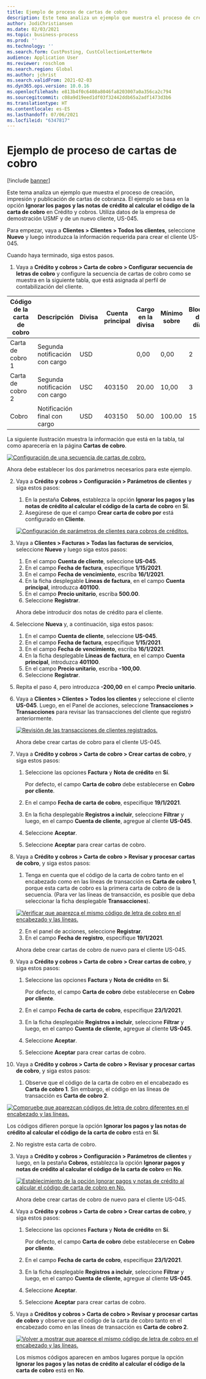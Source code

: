 ```yaml
---
title: Ejemplo de proceso de cartas de cobro
description: Este tema analiza un ejemplo que muestra el proceso de creación, impresión y publicación de cartas de cobranza.
author: JodiChristiansen
ms.date: 02/03/2021
ms.topic: business-process
ms.prod: ''
ms.technology: ''
ms.search.form: CustPosting, CustCollectionLetterNote
audience: Application User
ms.reviewer: roschlom
ms.search.region: Global
ms.author: jchrist
ms.search.validFrom: 2021-02-03
ms.dyn365.ops.version: 10.0.16
ms.openlocfilehash: e813b4f0c6408a8046fa8203007a0a356ca2c794
ms.sourcegitcommit: c08a9d19eed1df03f32442ddb65a2adf1473d3b6
ms.translationtype: HT
ms.contentlocale: es-ES
ms.lasthandoff: 07/06/2021
ms.locfileid: "6347817"
---
```

# <a name="process-collection-letters-example"></a>Ejemplo de proceso de cartas de cobro

[!include [banner](../../includes/banner.md)]

Este tema analiza un ejemplo que muestra el proceso de creación, impresión y publicación de cartas de cobranza. El ejemplo se basa en la opción **Ignorar los pagos y las notas de crédito al calcular el código de la carta de cobro** en Crédito y cobros. Utiliza datos de la empresa de demostración USMF y de un nuevo cliente, US-045.

Para empezar, vaya a **Clientes \> Clientes \> Todos los clientes**, seleccione **Nuevo** y luego introduzca la información requerida para crear el cliente US-045.

Cuando haya terminado, siga estos pasos.

1. Vaya a **Crédito y cobros \> Carta de cobro \> Configurar secuencia de letras de cobro** y configure la secuencia de cartas de cobro como se muestra en la siguiente tabla, que está asignada al perfil de contabilización del cliente.

|     Código de la carta de cobro      |     Descripción                           |     Divisa      |     Cuenta principal        |     Cargo en la divisa     |     Mínimo sobre        |     Bloque de días      |
|---------------------------------  |---------------------------------------    |-----------------  |-----------------------    |-------------------------- |-----------------------    |---------------------  |
|     Carta de cobro 1         |     Segunda notificación con cargo        |     USD           |                           |     0,00                  |     0,00                  |     2                 |
|     Carta de cobro 2         |     Segunda notificación con cargo        |     USC           |     403150                |     20.00                 |     10,00                 |     3                 |
|     Cobro                    |     Notificación final con cargo         |     USD           |     403150                |     50.00                 |     100.00                |     15                |

La siguiente ilustración muestra la información que está en la tabla, tal como aparecería en la página **Cartas de cobro**. 

[![Configuración de una secuencia de cartas de cobro.](./media/Ignore-payments-creditmemos-1.PNG)](./media/Ignore-payments-creditmemos-1.PNG)

 Ahora debe establecer los dos parámetros necesarios para este ejemplo.

2. Vaya a **Crédito y cobros \> Configuración \> Parámetros de clientes** y siga estos pasos:

    1. En la pestaña **Cobros**, establezca la opción **Ignorar los pagos y las notas de crédito al calcular el código de la carta de cobro** en **Sí**.
    2. Asegúrese de que el campo **Crear carta de cobro por** está configurado en **Cliente**.

    [![Configuración de parámetros de clientes para cobros de créditos.](./media/Ignore-payments-creditmemos-2.PNG)](./media/Ignore-payments-creditmemos-2.PNG)

3. Vaya a **Clientes \> Facturas \> Todas las facturas de servicios**, seleccione **Nuevo** y luego siga estos pasos:

    1. En el campo **Cuenta de cliente**, seleccione **US-045**.
    2. En el campo **Fecha de factura**, especifique **1/15/2021**.
    3. En el campo **Fecha de vencimiento**, escriba **16/1/2021**.
    4. En la ficha desplegable **Líneas de factura**, en el campo **Cuenta principal**, introduzca **401100**.
    5. En el campo **Precio unitario**, escriba **500.00**.
    6. Seleccione **Registrar**.

    Ahora debe introducir dos notas de crédito para el cliente.

4. Seleccione **Nueva** y, a continuación, siga estos pasos:

    1. En el campo **Cuenta de cliente**, seleccione **US-045**.
    2. En el campo **Fecha de factura**, especifique **1/15/2021**.
    3. En el campo **Fecha de vencimiento**, escriba **16/1/2021**.
    4. En la ficha desplegable **Líneas de factura**, en el campo **Cuenta principal**, introduzca **401100**.
    5. En el campo **Precio unitario**, escriba **-100,00**.
    6. Seleccione **Registrar**.

5. Repita el paso 4, pero introduzca **-200,00** en el campo **Precio unitario**.
6. Vaya a **Clientes \> Clientes \> Todos los clientes** y seleccione el cliente **US-045**. Luego, en el Panel de acciones, seleccione **Transacciones \> Transacciones** para revisar las transacciones del cliente que registró anteriormente.

    [![Revisión de las transacciones de clientes registrados.](./media/Ignore-payments-creditmemos-3.PNG)](./media/Ignore-payments-creditmemos-3.PNG)

    Ahora debe crear cartas de cobro para el cliente US-045.

7. Vaya a **Crédito y cobros \> Carta de cobro \> Crear cartas de cobro**, y siga estos pasos:

    1. Seleccione las opciones **Factura** y **Nota de crédito** en **Sí**.

        Por defecto, el campo **Carta de cobro** debe establecerse en **Cobro por cliente**.

    2. En el campo **Fecha de carta de cobro**, especifique **19/1/2021**.
    3. En la ficha desplegable **Registros a incluir**, seleccione **Filtrar** y luego, en el campo **Cuenta de cliente**, agregue al cliente **US-045**.
    4. Seleccione **Aceptar**.
    5. Seleccione **Aceptar** para crear cartas de cobro.

8. Vaya a **Crédito y cobros \> Carta de cobro \> Revisar y procesar cartas de cobro**, y siga estos pasos:

    1. Tenga en cuenta que el código de la carta de cobro tanto en el encabezado como en las líneas de transacción es **Carta de cobro 1**, porque esta carta de cobro es la primera carta de cobro de la secuencia. (Para ver las líneas de transacción, es posible que deba seleccionar la ficha desplegable **Transacciones**).

   [![Verificar que aparezca el mismo código de letra de cobro en el encabezado y las líneas.](./media/Ignore-payments-creditmemos-4.PNG)](./media/Ignore-payments-creditmemos-4.PNG)

    2. En el panel de acciones, seleccione **Registrar**.
    3. En el campo **Fecha de registro**, especifique **19/1/2021**.

    Ahora debe crear cartas de cobro de nuevo para el cliente US-045.

9. Vaya a **Crédito y cobros \> Carta de cobro \> Crear cartas de cobro**, y siga estos pasos:

    1. Seleccione las opciones **Factura** y **Nota de crédito** en **Sí**.

        Por defecto, el campo **Carta de cobro** debe establecerse en **Cobro por cliente**.

    2. En el campo **Fecha de carta de cobro**, especifique **23/1/2021**.
    3. En la ficha desplegable **Registros a incluir**, seleccione **Filtrar** y luego, en el campo **Cuenta de cliente**, agregue al cliente **US-045**.
    4. Seleccione **Aceptar**.
    5. Seleccione **Aceptar** para crear cartas de cobro.

10. Vaya a **Crédito y cobros \> Carta de cobro \> Revisar y procesar cartas de cobro**, y siga estos pasos:

    1. Observe que el código de la carta de cobro en el encabezado es **Carta de cobro 1**. Sin embargo, el código en las líneas de transacción es **Carta de cobro 2**.

   [![Compruebe que aparezcan códigos de letra de cobro diferentes en el encabezado y las líneas.](./media/Ignore-payments-creditmemos-5.PNG)](./media/Ignore-payments-creditmemos-5.PNG)

  Los códigos difieren porque la opción **Ignorar los pagos y las notas de crédito al calcular el código de la carta de cobro** está en **Sí**.

  2. No registre esta carta de cobro.

11. Vaya a **Crédito y cobros \> Configuración \> Parámetros de clientes** y luego, en la pestaña **Cobros**, establezca la opción **Ignorar pagos y notas de crédito al calcular el código de la carta de cobro** en **No**.

    [![Establecimiento de la opción Ignorar pagos y notas de crédito al calcular el código de carta de cobro en No.](./media/Ignore-payments-creditmemos-6.PNG)](./media/Ignore-payments-creditmemos-6.PNG)

    Ahora debe crear cartas de cobro de nuevo para el cliente US-045.

12. Vaya a **Crédito y cobros \> Carta de cobro \> Crear cartas de cobro**, y siga estos pasos:

    1. Seleccione las opciones **Factura** y **Nota de crédito** en **Sí**.

        Por defecto, el campo **Carta de cobro** debe establecerse en **Cobro por cliente**.

    2. En el campo **Fecha de carta de cobro**, especifique **23/1/2021**.
    3. En la ficha desplegable **Registros a incluir**, seleccione **Filtrar** y luego, en el campo **Cuenta de cliente**, agregue al cliente **US-045**.
    4. Seleccione **Aceptar**.
    5. Seleccione **Aceptar** para crear cartas de cobro.

13. Vaya a **Créditos y cobros \> Carta de cobro \> Revisar y procesar cartas de cobro** y observe que el código de la carta de cobro tanto en el encabezado como en las líneas de transacción es **Carta de cobro 2**.

    [![Volver a mostrar que aparece el mismo código de letra de cobro en el encabezado y las líneas.](./media/Ignore-payments-creditmemos-7.PNG)](./media/Ignore-payments-creditmemos-7.PNG)

    Los mismos códigos aparecen en ambos lugares porque la opción **Ignorar los pagos y las notas de crédito al calcular el código de la carta de cobro** está en **No**.
